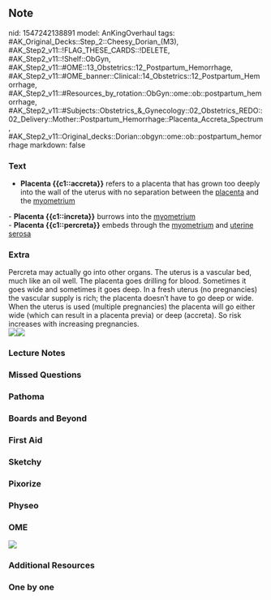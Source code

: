 ## Note
nid: 1547242138891
model: AnKingOverhaul
tags: #AK_Original_Decks::Step_2::Cheesy_Dorian_(M3), #AK_Step2_v11::!FLAG_THESE_CARDS::!DELETE, #AK_Step2_v11::!Shelf::ObGyn, #AK_Step2_v11::#OME::13_Obstetrics::12_Postpartum_Hemorrhage, #AK_Step2_v11::#OME_banner::Clinical::14_Obstetrics::12_Postpartum_Hemorrhage, #AK_Step2_v11::#Resources_by_rotation::ObGyn::ome::ob::postpartum_hemorrhage, #AK_Step2_v11::#Subjects::Obstetrics_&_Gynecology::02_Obstetrics_REDO::02_Delivery::Mother::Postpartum_Hemorrhage::Placenta_Accreta_Spectrum, #AK_Step2_v11::Original_decks::Dorian::obgyn::ome::ob::postpartum_hemorrhage
markdown: false

### Text
- <b>Placenta {{c1::<span class="clozed c1">accreta</span>}}</b>
refers to a placenta that has grown too deeply into the wall of the
uterus with no separation between the <u>placenta</u> and the
<u>myometrium</u>
<div>
  - <b>Placenta <span class="clozed c1">{{c1::increta}}</span></b>
  burrows into the <u>myometrium</u>
</div>
<div>
  - <b>Placenta <span class="clozed c1">{{c1::percreta}}</span></b>
  embeds through the <u>myometrium</u> and <u>uterine serosa</u>
</div>

### Extra
<div>
  Percreta may actually go into other organs. The uterus is a
  vascular bed, much like an oil well. The placenta goes drilling
  for blood. Sometimes it goes wide and sometimes it goes deep. In
  a fresh uterus (no pregnancies) the vascular supply is rich; the
  placenta doesn’t have to go deep or wide. When the uterus is used
  (multiple pregnancies) the placenta will go either wide (which
  can result in a placenta previa) or deep (accreta). So risk
  increases with increasing pregnancies.
</div>
<div>
  <img src="paste-156362579378177.jpg"><i><img src=
  "paste-42799349105968.jpg"></i>
</div>

### Lecture Notes


### Missed Questions


### Pathoma


### Boards and Beyond


### First Aid


### Sketchy


### Pixorize


### Physeo


### OME
<div class="ome-widget">
  <a href=
  "https://onlinemeded.org/spa/obstetrics/postpartum-hemorrhage/acquire?ref=anki">
  <img src="_OME_AnkiFlashcards_Lesson_5.png"></a>
</div>

### Additional Resources


### One by one

